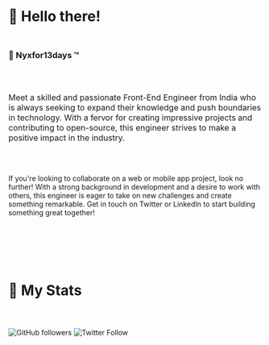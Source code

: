 <div style="display: flex; flex-direction: column; align-items: stretch; gap: 0.5rem">

# 👋 Hello there!

<div style="display: flex; flex-direction: column; gap: 32px">

### 🐸 Nyxfor13days &#8482;

<p style="font-size: 1rem">
Meet a skilled and passionate Front-End Engineer from India who is always seeking to expand their knowledge and push boundaries in technology. With a fervor for creating impressive projects and contributing to open-source, this engineer strives to make a positive impact in the industry.

If you're looking to collaborate on a web or mobile app project, look no further! With a strong background in development and a desire to work with others, this engineer is eager to take on new challenges and create something remarkable. Get in touch on Twitter or LinkedIn to start building something great together!

</p>

</div>

<div>

</div>

<h3 style="font-size: 1.75rem;">💫 My Stats</h3>

<div style="display: flex; gap: 1rem">
</div>

![GitHub followers](https://img.shields.io/github/followers/nyxfor13days?label=Follow%20Me&style=social)
![Twitter Follow](https://img.shields.io/twitter/follow/nyxfor13days?style=social)

<!-- ![YouTube Channel Subscribers](https://img.shields.io/youtube/channel/subscribers/@nyxfor13days?style=social) -->

</div>
